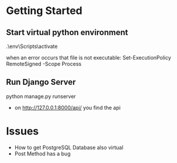 # Getting Started
## Start virtual python environment

.\env\Scripts\activate

when an error occurs that file is not executable:
Set-ExecutionPolicy RemoteSigned -Scope Process

## Run Django Server

python manage.py runserver

- on http://127.0.0.1:8000/api/ you find the api 

# Issues

- How to get PostgreSQL Database also virtual
- Post Method has a bug
